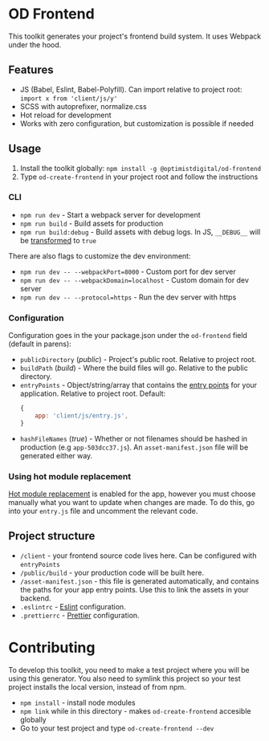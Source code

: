 # OD Frontend

This toolkit generates your project's frontend build system. It uses Webpack
under the hood.

## Features

* JS (Babel, Eslint, Babel-Polyfill). Can import relative to project root:
  `import x from 'client/js/y'`
* SCSS with autoprefixer, normalize.css
* Hot reload for development
* Works with zero configuration, but customization is possible if needed

## Usage

1. Install the toolkit globally: `npm install -g @optimistdigital/od-frontend`
2. Type `od-create-frontend` in your project root and follow the instructions

### CLI

* `npm run dev` - Start a webpack server for development
* `npm run build` - Build assets for production
* `npm run build:debug` - Build assets with debug logs. In JS, `__DEBUG__` will
  be [transformed](https://webpack.js.org/plugins/define-plugin/) to `true`

There are also flags to customize the dev environment:

* `npm run dev -- --webpackPort=8000` - Custom port for dev server
* `npm run dev -- --webpackDomain=localhost` - Custom domain for dev server
* `npm run dev -- --protocol=https` - Run the dev server with https

### Configuration

Configuration goes in the your package.json under the `od-frontend` field
(default in parens):

* `publicDirectory` (_public_) - Project's public root. Relative to project
  root.
* `buildPath` (_build_) - Where the build files will go. Relative to the public
  directory.
* `entryPoints` - Object/string/array that contains the
  [entry points](https://webpack.js.org/concepts/entry-points/) for your
  application. Relative to project root. Default:
  ```js
  {
      app: 'client/js/entry.js',
  }
  ```
* `hashFileNames` (_true_) - Whether or not filenames should be hashed in
  production (e.g `app-503dcc37.js`). An `asset-manifest.json` file will be
  generated either way.

### Using hot module replacement

[Hot module replacement](https://webpack.js.org/api/hot-module-replacement/) is
enabled for the app, however you must choose manually what you want to update
when changes are made. To do this, go into your `entry.js` file and uncomment
the relevant code.

## Project structure

* `/client` - your frontend source code lives here. Can be configured with
  `entryPoints`
* `/public/build` - your production code will be built here.
* `/asset-manifest.json` - this file is generated automatically, and contains
  the paths for your app entry points. Use this to link the assets in your
  backend.
* `.eslintrc` - [Eslint](https://webpack.js.org/api/hot-module-replacement/)
  configuration.
* `.prettierrc` - [Prettier](https://prettier.io/) configuration.

# Contributing

To develop this toolkit, you need to make a test project where you will be using
this generator. You also need to symlink this project so your test project
installs the local version, instead of from npm.

* `npm install` - install node modules
* `npm link` while in this directory - makes `od-create-frontend` accesible
  globally
* Go to your test project and type `od-create-frontend --dev`

```

```
